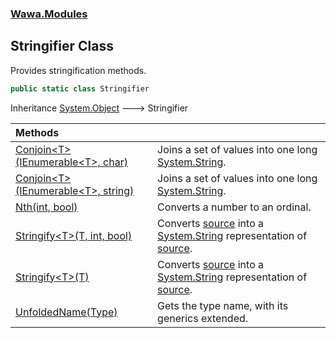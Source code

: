 ### [Wawa.Modules](Wawa.Modules.md 'Wawa.Modules')

## Stringifier Class

Provides stringification methods.

```csharp
public static class Stringifier
```

Inheritance [System.Object](https://docs.microsoft.com/en-us/dotnet/api/System.Object 'System.Object') &#129106; Stringifier

| Methods | |
| :--- | :--- |
| [Conjoin&lt;T&gt;(IEnumerable&lt;T&gt;, char)](Stringifier.Conjoin{T}(IEnumerable{T},char).md 'Wawa.Modules.Stringifier.Conjoin<T>(System.Collections.Generic.IEnumerable<T>, char)') | Joins a set of values into one long [System.String](https://docs.microsoft.com/en-us/dotnet/api/System.String 'System.String'). |
| [Conjoin&lt;T&gt;(IEnumerable&lt;T&gt;, string)](Stringifier.Conjoin{T}(IEnumerable{T},string).md 'Wawa.Modules.Stringifier.Conjoin<T>(System.Collections.Generic.IEnumerable<T>, string)') | Joins a set of values into one long [System.String](https://docs.microsoft.com/en-us/dotnet/api/System.String 'System.String'). |
| [Nth(int, bool)](Stringifier.Nth(int,bool).md 'Wawa.Modules.Stringifier.Nth(int, bool)') | Converts a number to an ordinal. |
| [Stringify&lt;T&gt;(T, int, bool)](Stringifier.Stringify{T}(T,int,bool).md 'Wawa.Modules.Stringifier.Stringify<T>(T, int, bool)') | Converts [source](Stringifier.Stringify{T}(T,int,bool).md#Wawa.Modules.Stringifier.Stringify_T_(T,int,bool).source 'Wawa.Modules.Stringifier.Stringify<T>(T, int, bool).source') into a [System.String](https://docs.microsoft.com/en-us/dotnet/api/System.String 'System.String') representation of [source](Stringifier.Stringify{T}(T,int,bool).md#Wawa.Modules.Stringifier.Stringify_T_(T,int,bool).source 'Wawa.Modules.Stringifier.Stringify<T>(T, int, bool).source'). |
| [Stringify&lt;T&gt;(T)](Stringifier.Stringify{T}(T).md 'Wawa.Modules.Stringifier.Stringify<T>(T)') | Converts [source](Stringifier.Stringify{T}(T).md#Wawa.Modules.Stringifier.Stringify_T_(T).source 'Wawa.Modules.Stringifier.Stringify<T>(T).source') into a [System.String](https://docs.microsoft.com/en-us/dotnet/api/System.String 'System.String') representation of [source](Stringifier.Stringify{T}(T).md#Wawa.Modules.Stringifier.Stringify_T_(T).source 'Wawa.Modules.Stringifier.Stringify<T>(T).source'). |
| [UnfoldedName(Type)](Stringifier.UnfoldedName(Type).md 'Wawa.Modules.Stringifier.UnfoldedName(System.Type)') | Gets the type name, with its generics extended. |
